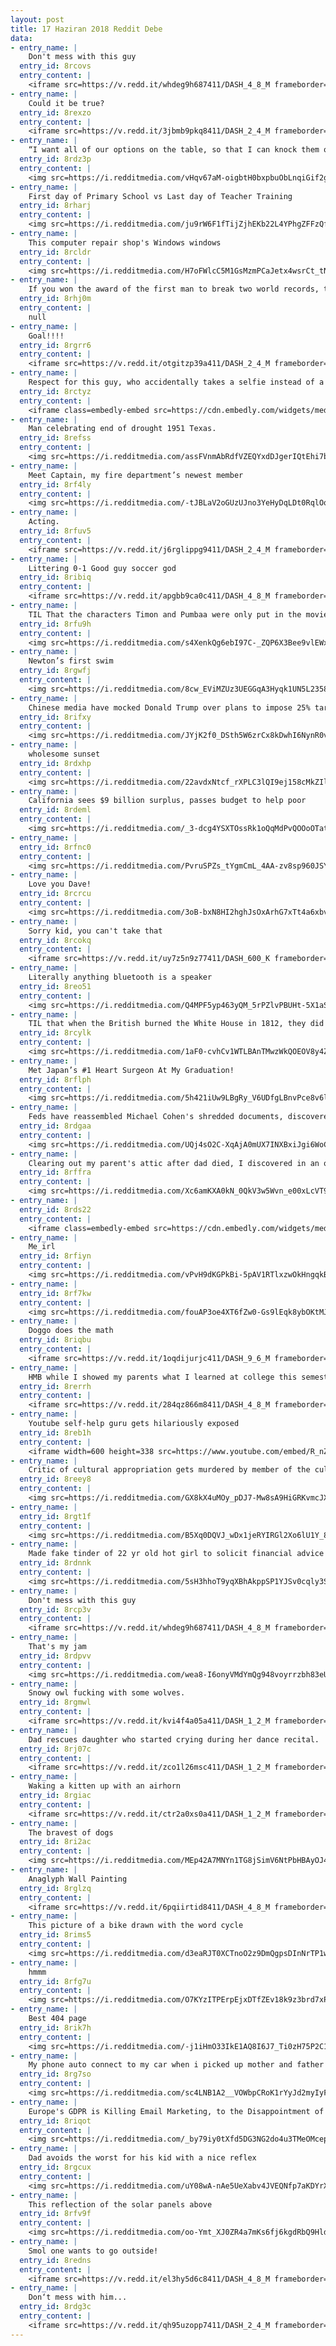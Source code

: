 ```yaml
---
layout: post
title: 17 Haziran 2018 Reddit Debe
data:
- entry_name: |
    Don't mess with this guy
  entry_id: 8rcovs
  entry_content: |
    <iframe src=https://v.redd.it/whdeg9h687411/DASH_4_8_M frameborder=0></iframe>
- entry_name: |
    Could it be true?
  entry_id: 8rexzo
  entry_content: |
    <iframe src=https://v.redd.it/3jbmb9pkq8411/DASH_2_4_M frameborder=0></iframe>
- entry_name: |
    “I want all of our options on the table, so that I can knock them off”
  entry_id: 8rdz3p
  entry_content: |
    <img src=https://i.redditmedia.com/vHqv67aM-oigbtH0bxpbuObLnqiGif2gA5JUtG3qB7U.jpg?s=7141390298fcf3b6807a83617a119e42 frameborder=0>
- entry_name: |
    First day of Primary School vs Last day of Teacher Training
  entry_id: 8rharj
  entry_content: |
    <img src=https://i.redditmedia.com/ju9rW6F1fTijZjhEKb22L4YPhgZFFzQf42ONEzA2kis.jpg?s=9dab083513541e7ef853cdab26aa5d0c frameborder=0>
- entry_name: |
    This computer repair shop's Windows windows
  entry_id: 8rcldr
  entry_content: |
    <img src=https://i.redditmedia.com/H7oFWlcC5M1GsMzmPCaJetx4wsrCt_tN5F0Lf4qXJtc.jpg?s=8d7fb0a737b645912996e51b4af60ab6 frameborder=0>
- entry_name: |
    If you won the award of the first man to break two world records, that would make it 3 awards, and you win the award of first man to break 3 records, now you have infinite awards
  entry_id: 8rhj0m
  entry_content: |
    null
- entry_name: |
    Goal!!!!
  entry_id: 8rgrr6
  entry_content: |
    <iframe src=https://v.redd.it/otgitzp39a411/DASH_2_4_M frameborder=0></iframe>
- entry_name: |
    Respect for this guy, who accidentally takes a selfie instead of a picture of the new Real Madrid coach
  entry_id: 8rctyz
  entry_content: |
    <iframe class=embedly-embed src=https://cdn.embedly.com/widgets/media.html?src=https%3A%2F%2Fgfycat.com%2Fifr%2FConsiderateFarflungCoyote&url=https%3A%2F%2Fgfycat.com%2FConsiderateFarflungCoyote&image=https%3A%2F%2Fthumbs.gfycat.com%2FConsiderateFarflungCoyote-size_restricted.gif&key=522baf40bd3911e08d854040d3dc5c07&type=text%2Fhtml&schema=gfycat width=460 height=258 scrolling=no frameborder=0 allowfullscreen></iframe>
- entry_name: |
    Man celebrating end of drought 1951 Texas.
  entry_id: 8refss
  entry_content: |
    <img src=https://i.redditmedia.com/assFVnmAbRdfVZEQYxdDJgerIQtEhi7bpcmN-tYLCGM.jpg?s=bde12f7837f9eddaa6680a7f4ae3dc5c frameborder=0>
- entry_name: |
    Meet Captain, my fire department’s newest member
  entry_id: 8rf4ly
  entry_content: |
    <img src=https://i.redditmedia.com/-tJBLaV2oGUzUJno3YeHyDqLDt0RqlOqFyGbcKXThxo.jpg?s=d9c19e43a4862285fdff7f5c898b7c20 frameborder=0>
- entry_name: |
    Acting.
  entry_id: 8rfuv5
  entry_content: |
    <iframe src=https://v.redd.it/j6rglippg9411/DASH_2_4_M frameborder=0></iframe>
- entry_name: |
    Littering 0-1 Good guy soccer god
  entry_id: 8ribiq
  entry_content: |
    <iframe src=https://v.redd.it/apgbb9ca0c411/DASH_4_8_M frameborder=0></iframe>
- entry_name: |
    TIL That the characters Timon and Pumbaa were only put in the movie The Lion King because Nathan Lane and Ernie Sabella audition so well together. They had originally auditioned for the hyenas, but were so funny that Timon and Pumbaa were created for them.
  entry_id: 8rfu9h
  entry_content: |
    <img src=https://i.redditmedia.com/s4XenkQg6ebI97C-_ZQP6X3Bee9vlEWxjDTR4j5smD8.jpg?s=89efcf638c16d5a9009107eb2653d8f0 frameborder=0>
- entry_name: |
    Newton’s first swim
  entry_id: 8rgwfj
  entry_content: |
    <img src=https://i.redditmedia.com/8cw_EViMZUz3UEGGqA3Hyqk1UN5L2358tVT9Oij5HAE.jpg?s=48b6e9b2ed3ab43ee46b0526e4486860 frameborder=0>
- entry_name: |
    Chinese media have mocked Donald Trump over plans to impose 25% tariffs on $50bn worth of Chinese goods, saying wise men build bridges but fools build walls
  entry_id: 8rifxy
  entry_content: |
    <img src=https://i.redditmedia.com/JYjK2f0_DSth5W6zrCx8kDwhI6NynR0v2tSmSb92PEc.jpg?s=3e9b6c6e0d9212b29504e0fed0bbce10 frameborder=0>
- entry_name: |
    wholesome sunset
  entry_id: 8rdxhp
  entry_content: |
    <img src=https://i.redditmedia.com/22avdxNtcf_rXPLC3lQI9ej158cMkZIlNrjKGbMPR7E.jpg?s=4eba5a4def2c533e262fb4e0cc90bf74 frameborder=0>
- entry_name: |
    California sees $9 billion surplus, passes budget to help poor
  entry_id: 8rdeml
  entry_content: |
    <img src=https://i.redditmedia.com/_3-dcg4YSXTOssRk1oQqMdPvQOOoOTatmUSGmO2vSv0.jpg?s=812c234b95c0f9d2c07f9ab3ce67edd0 frameborder=0>
- entry_name: |
  entry_id: 8rfnc0
  entry_content: |
    <img src=https://i.redditmedia.com/PvruSPZs_tYgmCmL_4AA-zv8sp960JSYuaI4ve_02i4.png?s=75022b76c647b8991dcbf3bad9e9f421 frameborder=0>
- entry_name: |
    Love you Dave!
  entry_id: 8rcrcu
  entry_content: |
    <img src=https://i.redditmedia.com/3oB-bxN8HI2hghJsOxArhG7xTt4a6xbv7jowDHCbYH0.jpg?s=1533c20ebae79da884bede399c434a6a frameborder=0>
- entry_name: |
    Sorry kid, you can't take that
  entry_id: 8rcokq
  entry_content: |
    <iframe src=https://v.redd.it/uy7z5n9z77411/DASH_600_K frameborder=0></iframe>
- entry_name: |
    Literally anything bluetooth is a speaker
  entry_id: 8reo51
  entry_content: |
    <img src=https://i.redditmedia.com/Q4MPF5yp463yQM_5rPZlvPBUHt-5X1aSnxMhcoFmk_4.jpg?s=b73bd44a70e020c4f2891732d10beaa0 frameborder=0>
- entry_name: |
    TIL that when the British burned the White House in 1812, they did not burn the Marine Barricks or the Commandant's House out of respect for the honorable conduct of the Marines at the Battle of Bladensburg
  entry_id: 8rcylk
  entry_content: |
    <img src=https://i.redditmedia.com/1aF0-cvhCv1WTLBAnTMwzWkQOEOV8y4ZtJ55s4_Ie1c.jpg?s=c388f2b505cbf06c67dad561ef039154 frameborder=0>
- entry_name: |
    Met Japan’s #1 Heart Surgeon At My Graduation!
  entry_id: 8rflph
  entry_content: |
    <img src=https://i.redditmedia.com/5h421iUw9LBgRy_V6UDfgLBnvPce8v6lnQDUDfc0Dtc.jpg?s=d19935582d7dbe7de9a7da3bdfa7c9ab frameborder=0>
- entry_name: |
    Feds have reassembled Michael Cohen's shredded documents, discovered over 700 pages of encrypted messages
  entry_id: 8rdgaa
  entry_content: |
    <img src=https://i.redditmedia.com/UQj4sO2C-XqAjA0mUX7INXBxiJgi6WoCmc65bUEdH2U.jpg?s=44d922db2cef44e4d2e5b7f19bae761e frameborder=0>
- entry_name: |
    Clearing out my parent's attic after dad died, I discovered in an old battered briefcase that from 1954 to 1957, my mum was pen pals with Peter Cushing!
  entry_id: 8rffra
  entry_content: |
    <img src=https://i.redditmedia.com/Xc6amKXA0kN_0QkV3w5Wvn_e00xLcVT9dXSDhC5x9KE.jpg?s=e535c2a55082b496a73bcac04e9c85eb frameborder=0>
- entry_name: |
  entry_id: 8rds22
  entry_content: |
    <iframe class=embedly-embed src=https://cdn.embedly.com/widgets/media.html?src=https%3A%2F%2Fwww.clippituser.tv%2Fc%2Ftwitter%2Fellrgq&url=https%3A%2F%2Fwww.clippituser.tv%2Fc%2Fellrgq&image=https%3A%2F%2Fclips.clippit.tv%2Fellrgq%2Fthumbnail_share.jpg&key=2aa3c4d5f3de4f5b9120b660ad850dc9&type=text%2Fhtml&schema=clippituser width=600 height=337 scrolling=no frameborder=0 allowfullscreen></iframe>
- entry_name: |
    Me_irl
  entry_id: 8rfiyn
  entry_content: |
    <img src=https://i.redditmedia.com/vPvH9dKGPkBi-5pAV1RTlxzwOkHngqkB_u-ikhhuceg.jpg?s=4c26d847c420a379e8452d59289d689f frameborder=0>
- entry_name: |
  entry_id: 8rf7kw
  entry_content: |
    <img src=https://i.redditmedia.com/fouAP3oe4XT6fZw0-Gs9lEqk8ybOKtMJv924d1AXMTc.jpg?s=3c95f9e4eb05936cb120c75cf22fa9aa frameborder=0>
- entry_name: |
    Doggo does the math
  entry_id: 8riqbu
  entry_content: |
    <iframe src=https://v.redd.it/1oqdijurjc411/DASH_9_6_M frameborder=0></iframe>
- entry_name: |
    HMB while I showed my parents what I learned at college this semester
  entry_id: 8rerrh
  entry_content: |
    <iframe src=https://v.redd.it/284qz866m8411/DASH_4_8_M frameborder=0></iframe>
- entry_name: |
    Youtube self-help guru gets hilariously exposed
  entry_id: 8reb1h
  entry_content: |
    <iframe width=600 height=338 src=https://www.youtube.com/embed/R_nZN_15jBo?feature=oembed&enablejsapi=1 frameborder=0 allow=autoplay; encrypted-media allowfullscreen></iframe>
- entry_name: |
    Critic of cultural appropriation gets murdered by member of the culture in question
  entry_id: 8reey8
  entry_content: |
    <img src=https://i.redditmedia.com/GX8kX4uMOy_pDJ7-Mw8sA9HiGRKvmcJXasT5SftwjTE.png?s=84cbbe5a69e4df85db4597d274cf85b9 frameborder=0>
- entry_name: |
  entry_id: 8rgt1f
  entry_content: |
    <img src=https://i.redditmedia.com/B5Xq0DQVJ_wDx1jeRYIRGl2Xo6lU1Y_8Rhf7E_BQpZ4.jpg?s=8c3b3a5092f6bdb139d41d20fa572c9b frameborder=0>
- entry_name: |
    Made fake tinder of 22 yr old hot girl to solicit financial advice from old men looking for sugar babies
  entry_id: 8rdnnk
  entry_content: |
    <img src=https://i.redditmedia.com/5sH3hhoT9yqXBhAkppSP1YJSv0cqly3Si1xHYGiCiF8.png?s=d35c3bce6771679d22656beb016ddec0 frameborder=0>
- entry_name: |
    Don't mess with this guy
  entry_id: 8rcp3v
  entry_content: |
    <iframe src=https://v.redd.it/whdeg9h687411/DASH_4_8_M frameborder=0></iframe>
- entry_name: |
    That's my jam
  entry_id: 8rdpvv
  entry_content: |
    <img src=https://i.redditmedia.com/wea8-I6onyVMdYmQg948voyrrzbh83eUBbxH07_YlvI.png?s=fb04e0785ee02b57f61074f49b09962e frameborder=0>
- entry_name: |
    Snowy owl fucking with some wolves.
  entry_id: 8rgmwl
  entry_content: |
    <iframe src=https://v.redd.it/kvi4f4a05a411/DASH_1_2_M frameborder=0></iframe>
- entry_name: |
    Dad rescues daughter who started crying during her dance recital.
  entry_id: 8rj07c
  entry_content: |
    <iframe src=https://v.redd.it/zco1l26msc411/DASH_1_2_M frameborder=0></iframe>
- entry_name: |
    Waking a kitten up with an airhorn
  entry_id: 8rgiac
  entry_content: |
    <iframe src=https://v.redd.it/ctr2a0xs0a411/DASH_1_2_M frameborder=0></iframe>
- entry_name: |
    The bravest of dogs
  entry_id: 8ri2ac
  entry_content: |
    <img src=https://i.redditmedia.com/MEp42A7MNYn1TG8jSimV6NtPbHBAyOJ4mNcqDELtJiM.jpg?s=b98233f2afba05464bb7d13475061e02 frameborder=0>
- entry_name: |
    Anaglyph Wall Painting
  entry_id: 8rglzq
  entry_content: |
    <iframe src=https://v.redd.it/6pqiirtid8411/DASH_4_8_M frameborder=0></iframe>
- entry_name: |
    This picture of a bike drawn with the word cycle
  entry_id: 8rims5
  entry_content: |
    <img src=https://i.redditmedia.com/d3eaRJT0XCTnoO2z9DmQgpsDInNrTP1wDfiDvy9KN08.jpg?s=b88393383913419aff9fb04356cea075 frameborder=0>
- entry_name: |
    hmmm
  entry_id: 8rfg7u
  entry_content: |
    <img src=https://i.redditmedia.com/O7KYzITPErpEjxDTfZEv18k9z3brd7xPjb1bLbRwAQM.jpg?s=a9fb09a96e3dc954ef986c4db541030b frameborder=0>
- entry_name: |
    Best 404 page
  entry_id: 8rik7h
  entry_content: |
    <img src=https://i.redditmedia.com/-j1iHmO33IkE1AQ8I6J7_Ti0zH75P2C143TtqCowlpc.png?s=ec8e488f3820eac31f7ee8331c12565b frameborder=0>
- entry_name: |
    My phone auto connect to my car when i picked up mother and father in law...didn't notice till they pointed it out...
  entry_id: 8rg7so
  entry_content: |
    <img src=https://i.redditmedia.com/sc4LNB1A2__VOWbpCRoK1rYyJd2myIyFj1LIL5ePoRc.jpg?s=9885d8009615d4a5df504c988f784f82 frameborder=0>
- entry_name: |
    Europe's GDPR is Killing Email Marketing, to the Disappointment of No One
  entry_id: 8riqot
  entry_content: |
    <img src=https://i.redditmedia.com/_by79iy0tXfd5DG3NG2do4u3TMeOMcepUBNVfXwRSdQ.jpg?s=44885cda0df3f284ca51fef18e6c4dae frameborder=0>
- entry_name: |
    Dad avoids the worst for his kid with a nice reflex
  entry_id: 8rgcux
  entry_content: |
    <img src=https://i.redditmedia.com/uY08wA-nAe5UeXabv4JVEQNfp7aKDYrX0e7UcY9WI08.gif?fm=jpg&s=b1e07b5fce2819844fe607c5b372fddd frameborder=0>
- entry_name: |
    This reflection of the solar panels above
  entry_id: 8rfv9f
  entry_content: |
    <img src=https://i.redditmedia.com/oo-Ymt_XJ0ZR4a7mKs6fj6kgdRbQ9HldUSM2oQAr1l0.jpg?s=467b6aba0193a6fa5fe769d14df713b7 frameborder=0>
- entry_name: |
    Smol one wants to go outside!
  entry_id: 8redns
  entry_content: |
    <iframe src=https://v.redd.it/el3hy5d6c8411/DASH_4_8_M frameborder=0></iframe>
- entry_name: |
    Don‘t mess with him...
  entry_id: 8rdg3c
  entry_content: |
    <iframe src=https://v.redd.it/qh95uzopp7411/DASH_2_4_M frameborder=0></iframe>
---
```


